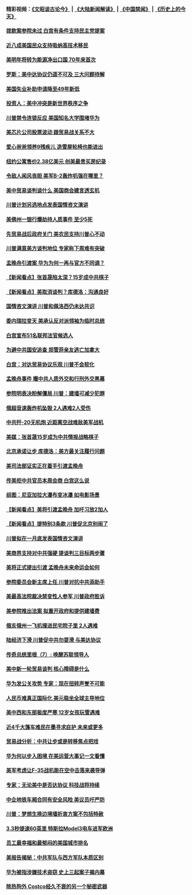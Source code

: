 #### 精彩视频：[《文昭谈古论今》](https://github.com/gfw-breaker/wenzhao/blob/master/README.md?t=01250030) | [《大陆新闻解读》](https://github.com/gfw-breaker/ntdtv-comedy/blob/master/README.md?t=01250030) | [《中国禁闻》](https://github.com/gfw-breaker/ntdtv-news/blob/master/README.md?t=01250030) | [《历史上的今天》](https://github.com/gfw-breaker/today-in-history/blob/master/README.md?t=01250030) 

#### [拨款案参院未过 白宫有条件支持民主党提案](../pages/nsc412/n10999946.md?t=01250030) 

#### [近八成美国民众支持吸纳高技术移民](../pages/nsc412/n10999709.md?t=01250030) 

#### [美明年将转为能源净出口国 70年来首次](../pages/nsc412/n10999710.md?t=01250030) 

#### [罗斯：美中达协议仍遥不可及 三大问题待解](../pages/nsc412/n10999637.md?t=01250030) 

#### [美国失业补助申请降至49年新低](../pages/nsc412/n10999698.md?t=01250030) 

#### [投资人：美中冲突是新世界秩序之争](../pages/nsc412/n10999607.md?t=01250030) 

#### [川普禁令连锁反应 美国知名大学围堵华为](../pages/nsc412/n10999500.md?t=01250030) 

#### [美芯片公司股票波动 跟贸易战关系不大](../pages/nsc412/n10999476.md?t=01250030) 

#### [爱心爸爸领养9残疾儿 造雪屋轮椅也能进出](../pages/nsc412/n10999179.md?t=01250030) 

#### [纽约公寓售价2.38亿美元 创美最贵买房纪录](../pages/nsc412/n10998973.md?t=01250030) 

#### [令敌人闻风丧胆 美军B-2轰炸机强在哪里？](../pages/nsc412/n10998237.md?t=01250030) 

#### [美中贸易谈判谈什么 美国商会建言透玄机](../pages/nsc412/n10997587.md?t=01250030) 

#### [川普计划另选地点发表国情咨文演讲](../pages/nsc412/n10997316.md?t=01250030) 

#### [美佛州一银行爆劫持人质事件 至少5死](../pages/nsc412/n10997282.md?t=01250030) 

#### [先贸易战后政府关门 美农民支持川普心不动](../pages/nsc412/n10997328.md?t=01250030) 

#### [川普满意美方谈判地位 专家称下周难有突破](../pages/nsc412/n10997361.md?t=01250030) 

#### [孟晚舟引渡案 华为为何一再与官方不同调？](../pages/nsc412/n10996914.md?t=01250030) 

#### [【新闻看点】张首晟陷太深？15岁成中共棋子](../pages/nsc412/n10997054.md?t=01250030) 

#### [【新闻看点】美取消谈判？库德洛：沟通良好](../pages/nsc412/n10997053.md?t=01250030) 

#### [国情咨文演讲 川普和佩洛西仍未达共识](../pages/nsc412/n10997243.md?t=01250030) 

#### [委内瑞拉变天 美承认反对派领袖为临时总统](../pages/nsc412/n10997224.md?t=01250030) 

#### [白宫宣布51名联邦法官候选人](../pages/nsc412/n10997228.md?t=01250030) 

#### [为避中共国安追查 郑雪菲亲友逃亡加拿大](../pages/nsc412/n10997240.md?t=01250030) 

#### [白宫：对达贸易协议乐观 川普不会软化](../pages/nsc412/n10997065.md?t=01250030) 

#### [孟晚舟事件 曝中共人质外交和行刑外交黑幕](../pages/nsc412/n10996956.md?t=01250030) 

#### [参院明表决盼解僵局 川普：建墙可减少犯罪](../pages/nsc412/n10996879.md?t=01250030) 

#### [俄超音速轰炸机坠毁 2人遇难2人受伤](../pages/nsc412/n10996464.md?t=01250030) 

#### [中共歼-20无机炮 近距离空战难敌美军战机](../pages/nsc412/n10996027.md?t=01250030) 

#### [美媒：张首晟15岁成为中共情报战略棋子](../pages/nsc412/n10995635.md?t=01250030) 

#### [北京承诺让步 库德洛：美方最关注履行问题](../pages/nsc412/n10995077.md?t=01250030) 

#### [美司法部证实正在着手引渡孟晚舟](../pages/nsc412/n10994658.md?t=01250030) 

#### [传美拒中共官员本周会商 白宫这么说](../pages/nsc412/n10994793.md?t=01250030) 

#### [组图：尼亚加拉大瀑布变冰瀑 如电影场景](../pages/nsc412/n10994753.md?t=01250030) 

#### [【新闻看点】美将引渡孟晚舟 加吁习放2加人](../pages/nsc412/n10994437.md?t=01250030) 

#### [【新闻看点】提特别3条款 川普促北京别闹了](../pages/nsc412/n10994438.md?t=01250030) 

#### [川普拟在一月底发表国情咨文演讲](../pages/nsc412/n10994722.md?t=01250030) 

#### [美商界支持对中共强硬 提谈判三目标两步骤](../pages/nsc412/n10994389.md?t=01250030) 

#### [美将正式提出引渡 孟晚舟未来命运会如何](../pages/nsc412/n10994576.md?t=01250030) 

#### [参院委员会新主席上任 川普对抗中共添助手](../pages/nsc412/n10994600.md?t=01250030) 

#### [美最高法院裁决禁变性人参军 川普政府胜诉](../pages/nsc412/n10994322.md?t=01250030) 

#### [美参院推出法案 拟重开政府和提供建墙费](../pages/nsc412/n10994283.md?t=01250030) 

#### [俄亥俄州一飞机撞进民宅院子里 2人遇难](../pages/nsc412/n10993879.md?t=01250030) 

#### [陆经济下滑 川普促中共勿耍滑 与美达协议](../pages/nsc412/n10993507.md?t=01250030) 

#### [传奇总统里根（7）: 唤醒苏联领导人](../pages/nsc412/n10992360.md?t=01250030) 

#### [美中新一轮贸易谈判 核心障碍是什么](../pages/nsc412/n10991931.md?t=01250030) 

#### [华为发公关攻势 专家：现在扭转声誉不可能](../pages/nsc412/n10992293.md?t=01250030) 

#### [人民币难真正国际化 美元稳坐全球主导地位](../pages/nsc412/n10992122.md?t=01250030) 

#### [美中西和东部极度严寒 12岁女孩玩雪遇难](../pages/nsc412/n10992121.md?t=01250030) 

#### [近4千大篷车难民在墨寻求庇护 未来或更多](../pages/nsc412/n10991987.md?t=01250030) 

#### [贸易战分析：中共让步或是转移焦点把戏](../pages/nsc412/n10992099.md?t=01250030) 

#### [华为何以步入困境 在美运营大事记一文看懂](../pages/nsc412/n10991923.md?t=01250030) 

#### [美军考虑让F-35战机能在空中击落来袭导弹](../pages/nsc412/n10991166.md?t=01250030) 

#### [专家：无论美中是否达协议 科技战将持续](../pages/nsc412/n10990600.md?t=01250030) 

#### [中企地铁车厢合同有安全风险 美议员吁严防](../pages/nsc412/n10989908.md?t=01250030) 

#### [川普：梦想生换边境墙折衷方案不包括特赦](../pages/nsc412/n10989992.md?t=01250030) 

#### [3.3秒提速60英里 特斯拉Model3电车进军欧洲](../pages/nsc412/n10989887.md?t=01250030) 

#### [员工最幸福和最郁闷的美国城市排名](../pages/nsc412/n10989171.md?t=01250030) 

#### [美报告揭秘：中共军队与西方军队本质区别](../pages/nsc412/n10988007.md?t=01250030) 

#### [华为被指涉嫌技术盗窃 史上三起案子揭内幕](../pages/nsc412/n10988544.md?t=01250030) 

#### [除热狗外 Costco经久不衰的另一个秘密武器](../pages/nsc412/n10987854.md?t=01250030) 

